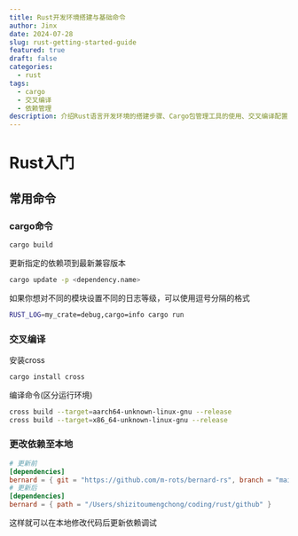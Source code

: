 ```yaml
---
title: Rust开发环境搭建与基础命令
author: Jinx
date: 2024-07-28
slug: rust-getting-started-guide
featured: true
draft: false
categories:
  - rust
tags:
  - cargo
  - 交叉编译
  - 依赖管理
description: 介绍Rust语言开发环境的搭建步骤、Cargo包管理工具的使用、交叉编译配置，以及本地依赖管理等实用技巧
---
```


# Rust入门

## 常用命令

### cargo命令

```sh
cargo build
```

更新指定的依赖项到最新兼容版本

```sh
cargo update -p <dependency.name>
```

如果你想对不同的模块设置不同的日志等级，可以使用逗号分隔的格式

```sh
RUST_LOG=my_crate=debug,cargo=info cargo run
```

### 交叉编译

安装cross

```sh
cargo install cross
```

编译命令(区分运行环境)

```sh
cross build --target=aarch64-unknown-linux-gnu --release
cross build --target=x86_64-unknown-linux-gnu --release
```

### 更改依赖至本地

```toml
# 更新前
[dependencies]
bernard = { git = "https://github.com/m-rots/bernard-rs", branch = "main" }
# 更新后
[dependencies]
bernard = { path = "/Users/shizitoumengchong/coding/rust/github" }
```

这样就可以在本地修改代码后更新依赖调试
